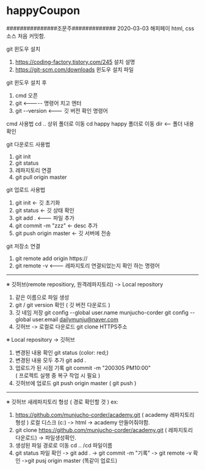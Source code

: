 # happyCoupon
###############조문주#############
2020-03-03
해피페이 html, css 소스 처음 커밋함.

git 윈도우 설치
1. https://coding-factory.tistory.com/245   설치 설명
2. https://git-scm.com/downloads            윈도우 설치 파일

git 윈도우 설치 후
1. cmd 오픈
2. git <----- 명령어 치고 엔터
3. git --version    <--- 깃 버전 확인 명령어

cmd 사용법
cd .. 상위 폴더로 이동
cd happy  happy 폴더로 이동
dir <-- 폴더 내용 확인

git 다운로드 사용법
1. git init
2. git status
3. 레파지토리 연결
4. git pull origin master

git 업로드 사용법
1. git init <-  깃 초기화
2. git status <- 깃 상태 확인
3. git add .  <--- 파일 추가
4. git commit -m "zzz"  <- desc 추가
5. git push origin master <- 깃 서버에 전송

git 저장소 연결
1. git remote add origin https://
2. git remote -v   <--- 레파지토리 연결되었는지 확인 하는 명령어
----------------------------------------------------------------------------------------------------------------
※ 깃허브(remote repositiory, 원격레파지토리) -> Local repository 
1. 같은 이름으로 파일 생성
2. git / git version 확인 ( 깃 버전 다운로드 )
3. 깃 네임 저장 git config --global user.name munjucho-corder
                    git config --global user.email dailymunju@naver.com
4. 깃허브 -> 로컬로 다운로드 git clone HTTPS주소

※ Local repository -> 깃허브
1. 변경된 내용 확인 git status (color: red;)
2. 변경된 내용 모두 추가 git add .
3. 업로드가 된 시점 기록 git commit -m "200305 PM10:00"  
    ( 프로젝트 실행 중 복구 작업 시 필요 )
4. 깃허브에 업로드 git push origin master ( git push )

----------------------------------------------------------------------------------------------------------------------

※ 깃허브 새레파지토리 형성 ( 경로 확인할 것 )
ex:
1. https://github.com/munjucho-corder/academy.git ( academy 레파지토리 형성 ) 
 로컬 디스크 (c:) -> html ->  academy 만들어줘야함.
2. git clone https://github.com/munjucho-corder/academy.git ( 레파지토리 다운로드) -> 파일생성확인.
3. 생성된 파일 경로로 이동 cd .. /cd 파일이름
4. git status 파일 확인 -> git add . -> git commit -m "기록" -> git remote -v 확인 ->git pusj origin master (똑같이 업로드)





